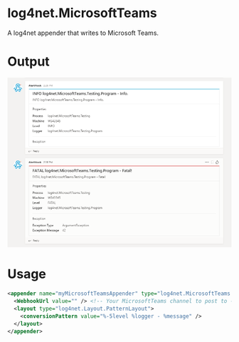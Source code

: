 # log4net.MicrosoftTeams
A log4net appender that writes to Microsoft Teams.

# Output
![Example log4net.MicrosoftTeams output](img/log4netMicrosoftTeamsOutput.png)

# Usage
```xml
<appender name="myMicrosoftTeamsAppender" type="log4net.MicrosoftTeams.MicrosoftTeamsAppender, log4net.MicrosoftTeams">
  <WebhookUrl value="" /> <!-- Your MicrosoftTeams channel to post to -->
  <layout type="log4net.Layout.PatternLayout">
    <conversionPattern value="%-5level %logger - %message" />
  </layout>
</appender>
```
